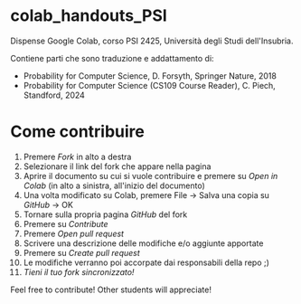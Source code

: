 # colab_handouts_PSI
Dispense Google Colab, corso PSI 2425, Università degli Studi dell'Insubria.

Contiene parti che sono traduzione e addattamento di:

- Probability for Computer Science, D. Forsyth, Springer Nature, 2018
- Probability for Computer Science (CS109 Course Reader), C. Piech, Standford, 2024

# Come contribuire
1. Premere _Fork_ in alto a destra
2. Selezionare il link del fork che appare nella pagina
3. Aprire il documento su cui si vuole contribuire e premere su _Open in Colab_ (in alto a sinistra, all'inizio del documento)
4. Una volta modificato su Colab, premere File -> Salva una copia su _GitHub_ -> OK
5. Tornare sulla propria pagina _GitHub_ del fork
6. Premere su _Contribute_
7. Premere _Open pull request_
8. Scrivere una descrizione delle modifiche e/o aggiunte apportate
9. Premere su _Create pull request_
10. Le modifiche verranno poi accorpate dai responsabili della repo ;)
11. *Tieni il tuo fork sincronizzato!*

Feel free to contribute! Other students will appreciate!
